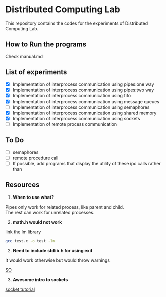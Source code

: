 # Distributed Computing Lab

This repository contains the codes for the experiments of Distributed Computing Lab.  

## How to Run the programs

Check manual.md

## List of experiments

- [x] Implementation of interprocess communication using pipes:one way
- [x] Implementation of interprocess communication using pipes:two way
- [x] Implementation of interprocess communication using fifo
- [x] Implementation of interprocess communication using message queues
- [ ] Implementation of interprocess communication using semaphores
- [x] Implementation of interprocess communication using shared memory
- [x] Implementation of interprocess communication using sockets
- [ ] Implementation of remote process communication

## To Do

- [ ] semaphores
- [ ] remote procedure call
- [ ] If possible, add programs that display the utility of these ipc calls rather than

## Resources

1. **When to use what?**

Pipes only work for related process, like parent and child.  
The rest can work for unrelated processes.

2. **math.h would not work**

link the lm library
```bash
gcc test.c -o test -lm
```

2. **Need to include stdlib.h for using exit**

It would work otherwise but would throw warnings

[SO](https://stackoverflow.com/questions/2406986/c-warning-implicit-declaration-of-function-exit)

3. **Awesome intro to sockets**

[socket tutorial](http://www.cs.rpi.edu/~moorthy/Courses/os98/Pgms/socket.html)
